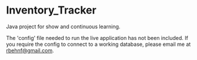 # Inventory_Tracker
Java project for show and continuous learning.

The 'config' file needed to run the live application has not been included. If you require the config to connect to a working database,
please email me at rbehnf@gmail.com.
